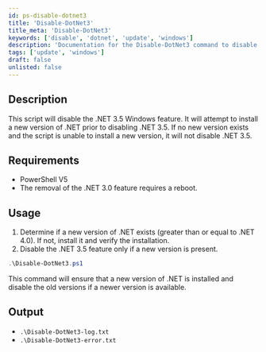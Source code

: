 ```yaml
---
id: ps-disable-dotnet3
title: 'Disable-DotNet3'
title_meta: 'Disable-DotNet3'
keywords: ['disable', 'dotnet', 'update', 'windows']
description: 'Documentation for the Disable-DotNet3 command to disable the .NET 3.5 Windows feature after ensuring a newer version is installed.'
tags: ['update', 'windows']
draft: false
unlisted: false
---
```


## Description

This script will disable the .NET 3.5 Windows feature. It will attempt to install a new version of .NET prior to disabling .NET 3.5. If no new version exists and the script is unable to install a new version, it will not disable .NET 3.5.

## Requirements

- PowerShell V5
- The removal of the .NET 3.0 feature requires a reboot.

## Usage

1. Determine if a new version of .NET exists (greater than or equal to .NET 4.0). If not, install it and verify the installation.
2. Disable the .NET 3.5 feature only if a new version is present.

```powershell
.\Disable-DotNet3.ps1
```

This command will ensure that a new version of .NET is installed and disable the old versions if a newer version is available.

## Output

- `.\Disable-DotNet3-log.txt`
- `.\Disable-DotNet3-error.txt`



